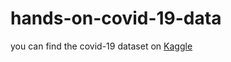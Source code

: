 # hands-on-covid-19-data

you can find the covid-19 dataset on [Kaggle](https://www.kaggle.com/sudalairajkumar/novel-corona-virus-2019-dataset/data)
